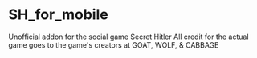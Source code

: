 # SH_for_mobile
Unofficial addon for the social game Secret Hitler
All credit for the actual game goes to the game's creators at GOAT, WOLF, & CABBAGE
